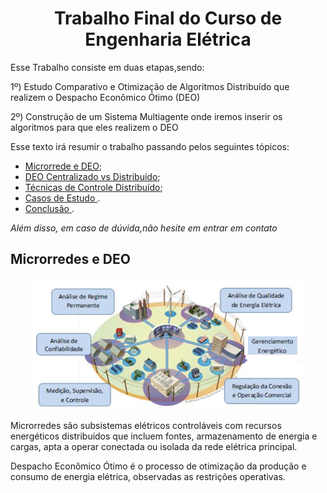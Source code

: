 
<h1 align="center"> Trabalho Final do Curso de Engenharia Elétrica </h1>


Esse Trabalho consiste em duas etapas,sendo:

1º) Estudo Comparativo e Otimização de Algoritmos Distribuído que realizem o Despacho Econômico Ótimo (DEO)

2º) Construção de um Sistema Multiagente onde iremos inserir os algoritmos para que eles realizem o DEO

Esse texto irá resumir o trabalho passando pelos seguintes tópicos:
 * [Microrrede e DEO](https://github.com/nathanaelduque/DesafioDataH-#contexto);
 * [DEO Centralizado vs Distribuído](https://github.com/nathanaelduque/DesafioDataH-#pr%C3%A9-requisitos);
 * [Técnicas de Controle Distribuído](https://github.com/nathanaelduque/DesafioDataH-#dicas);
 * [Casos de Estudo ](https://github.com/nathanaelduque/DesafioDataH-#como-executar).
 * [Conclusão ](https://github.com/nathanaelduque/DesafioDataH-#como-executar).
 
 *Além disso, em caso de dúvida,não hesite em entrar em contato*
 
 ## Microrredes e DEO
 
 <div align="center">
 
 ![Microrrede](https://github.com/nathanaelduque/TCC---PADE---Multiagentes-/blob/main/Figuras/Microrredes.png)
 
 </div>
 
Microrredes são subsistemas elétricos controláveis com recursos energéticos distribuídos que incluem fontes, armazenamento de energia e cargas, apta a operar conectada ou isolada da rede elétrica principal.

Despacho Econômico Ótimo é o processo de otimização da produção e consumo de energia elétrica, observadas as restrições operativas.


